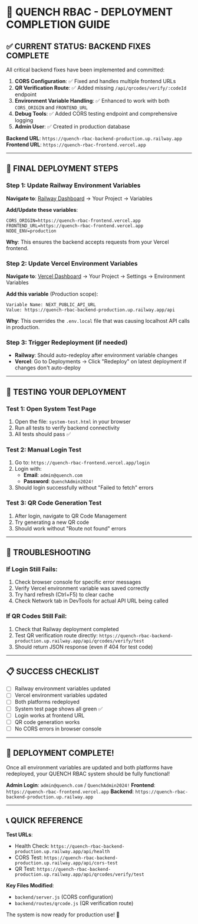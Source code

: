 # 🎯 QUENCH RBAC - DEPLOYMENT COMPLETION GUIDE

## ✅ CURRENT STATUS: BACKEND FIXES COMPLETE

All critical backend fixes have been implemented and committed:

1. **CORS Configuration**: ✅ Fixed and handles multiple frontend URLs
2. **QR Verification Route**: ✅ Added missing `/api/qrcodes/verify/:codeId` endpoint  
3. **Environment Variable Handling**: ✅ Enhanced to work with both `CORS_ORIGIN` and `FRONTEND_URL`
4. **Debug Tools**: ✅ Added CORS testing endpoint and comprehensive logging
5. **Admin User**: ✅ Created in production database

**Backend URL**: `https://quench-rbac-backend-production.up.railway.app`
**Frontend URL**: `https://quench-rbac-frontend.vercel.app`

---

## 🚀 FINAL DEPLOYMENT STEPS

### Step 1: Update Railway Environment Variables

**Navigate to**: [Railway Dashboard](https://railway.app) → Your Project → Variables

**Add/Update these variables**:
```
CORS_ORIGIN=https://quench-rbac-frontend.vercel.app
FRONTEND_URL=https://quench-rbac-frontend.vercel.app
NODE_ENV=production
```

**Why**: This ensures the backend accepts requests from your Vercel frontend.

### Step 2: Update Vercel Environment Variables

**Navigate to**: [Vercel Dashboard](https://vercel.com) → Your Project → Settings → Environment Variables

**Add this variable** (Production scope):
```
Variable Name: NEXT_PUBLIC_API_URL
Value: https://quench-rbac-backend-production.up.railway.app/api
```

**Why**: This overrides the `.env.local` file that was causing localhost API calls in production.

### Step 3: Trigger Redeployment (if needed)

- **Railway**: Should auto-redeploy after environment variable changes
- **Vercel**: Go to Deployments → Click "Redeploy" on latest deployment if changes don't auto-deploy

---

## 🧪 TESTING YOUR DEPLOYMENT

### Test 1: Open System Test Page
1. Open the file: `system-test.html` in your browser
2. Run all tests to verify backend connectivity
3. All tests should pass ✅

### Test 2: Manual Login Test
1. Go to: `https://quench-rbac-frontend.vercel.app/login`
2. Login with:
   - **Email**: `admin@quench.com`
   - **Password**: `QuenchAdmin2024!`
3. Should login successfully without "Failed to fetch" errors

### Test 3: QR Code Generation Test
1. After login, navigate to QR Code Management
2. Try generating a new QR code
3. Should work without "Route not found" errors

---

## 🔧 TROUBLESHOOTING

### If Login Still Fails:
1. Check browser console for specific error messages
2. Verify Vercel environment variable was saved correctly
3. Try hard refresh (Ctrl+F5) to clear cache
4. Check Network tab in DevTools for actual API URL being called

### If QR Codes Still Fail:
1. Check that Railway deployment completed
2. Test QR verification route directly: `https://quench-rbac-backend-production.up.railway.app/api/qrcodes/verify/test`
3. Should return JSON response (even if 404 for test code)

---

## 📋 SUCCESS CHECKLIST

- [ ] Railway environment variables updated
- [ ] Vercel environment variables updated  
- [ ] Both platforms redeployed
- [ ] System test page shows all green ✅
- [ ] Login works at frontend URL
- [ ] QR code generation works
- [ ] No CORS errors in browser console

---

## 🎉 DEPLOYMENT COMPLETE!

Once all environment variables are updated and both platforms have redeployed, your QUENCH RBAC system should be fully functional!

**Admin Login**: `admin@quench.com` / `QuenchAdmin2024!`
**Frontend**: `https://quench-rbac-frontend.vercel.app`
**Backend**: `https://quench-rbac-backend-production.up.railway.app`

---

## 📞 QUICK REFERENCE

**Test URLs**:
- Health Check: `https://quench-rbac-backend-production.up.railway.app/api/health`
- CORS Test: `https://quench-rbac-backend-production.up.railway.app/api/cors-test`
- QR Test: `https://quench-rbac-backend-production.up.railway.app/api/qrcodes/verify/test`

**Key Files Modified**:
- `backend/server.js` (CORS configuration)
- `backend/routes/qrcode.js` (QR verification route)

The system is now ready for production use! 🚀
